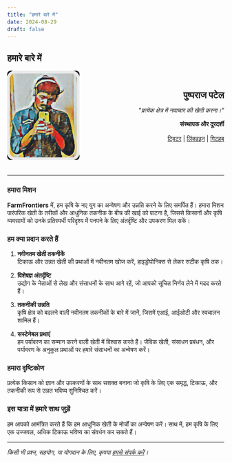 ```yaml
---
title: "हमारे बारे में"
date: 2024-08-29
draft: false
---
```


## हमारे बारे में

<div style="display: flex; align-items: center; margin-bottom: 2rem;">
    <div style="flex: 1; text-align: left;">
        <img src="builder-photo.jpg" alt="पुष्पराज पटेल" style="max-width: 100%; border-radius: 8px;"> <!-- Replace with actual image path -->
    </div>
    <div style="flex: 2; text-align: right;">
        <h2 style="margin: 0;">पुष्पराज पटेल</h2> <!-- Replace with actual name -->
        <p><em>"प्रत्येक क्षेत्र में नवाचार की खेती करना।"</em></p>
        <p><strong>संस्थापक और दूरदर्शी</strong></p>
        <div style="margin-top: 1rem;">
            <a href="https://twitter.com/your_twitter" target="_blank" rel="noopener noreferrer">ट्विटर</a> | 
            <a href="https://linkedin.com/in/your_linkedin" target="_blank" rel="noopener noreferrer">लिंक्डइन</a> | 
            <a href="https://github.com/your_github" target="_blank" rel="noopener noreferrer">गिटहब</a> <!-- Replace with actual links -->
        </div>
    </div>
</div>

---

### हमारा मिशन

**FarmFrontiers** में, हम कृषि के नए युग का अन्वेषण और उन्नति करने के लिए समर्पित हैं। हमारा मिशन पारंपरिक खेती के तरीकों और आधुनिक तकनीक के बीच की खाई को पाटना है, जिससे किसानों और कृषि व्यवसायों को उनके प्रतिस्पर्धी परिदृश्य में पनपने के लिए अंतर्दृष्टि और उपकरण मिल सकें।

### हम क्या प्रदान करते हैं

1. **नवीनतम खेती तकनीकें**  
   टिकाऊ और उन्नत खेती की प्रथाओं में नवीनतम खोज करें, हाइड्रोपोनिक्स से लेकर सटीक कृषि तक।

2. **विशेषज्ञ अंतर्दृष्टि**  
   उद्योग के नेताओं से लेख और संसाधनों के साथ आगे रहें, जो आपको सूचित निर्णय लेने में मदद करते हैं।

3. **तकनीकी उन्नति**  
   कृषि क्षेत्र को बदलने वाली नवीनतम तकनीकों के बारे में जानें, जिसमें एआई, आईओटी और स्वचालन शामिल हैं।

4. **सस्टेनेबल प्रथाएं**  
   हम पर्यावरण का सम्मान करने वाली खेती में विश्वास करते हैं। जैविक खेती, संसाधन प्रबंधन, और पर्यावरण के अनुकूल प्रथाओं पर हमारे संसाधनों का अन्वेषण करें।

### हमारा दृष्टिकोण

प्रत्येक किसान को ज्ञान और उपकरणों के साथ सशक्त बनाना जो कृषि के लिए एक समृद्ध, टिकाऊ, और तकनीकी रूप से उन्नत भविष्य सुनिश्चित करें।

### इस यात्रा में हमारे साथ जुड़ें

हम आपको आमंत्रित करते हैं कि हम आधुनिक खेती के मोर्चों का अन्वेषण करें। साथ में, हम कृषि के लिए एक उज्जवल, अधिक टिकाऊ भविष्य का संवर्धन कर सकते हैं।

---

*किसी भी प्रश्न, सहयोग, या योगदान के लिए, कृपया [हमसे संपर्क करें](mailto:info@farmfrontiers.com)।* <!-- Replace with actual email -->
